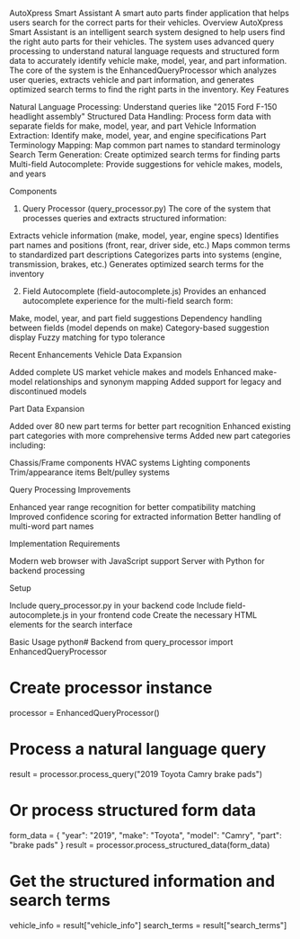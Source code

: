 AutoXpress Smart Assistant
A smart auto parts finder application that helps users search for the correct parts for their vehicles.
Overview
AutoXpress Smart Assistant is an intelligent search system designed to help users find the right auto parts for their vehicles. The system uses advanced query processing to understand natural language requests and structured form data to accurately identify vehicle make, model, year, and part information.
The core of the system is the EnhancedQueryProcessor which analyzes user queries, extracts vehicle and part information, and generates optimized search terms to find the right parts in the inventory.
Key Features

Natural Language Processing: Understand queries like "2015 Ford F-150 headlight assembly"
Structured Data Handling: Process form data with separate fields for make, model, year, and part
Vehicle Information Extraction: Identify make, model, year, and engine specifications
Part Terminology Mapping: Map common part names to standard terminology
Search Term Generation: Create optimized search terms for finding parts
Multi-field Autocomplete: Provide suggestions for vehicle makes, models, and years

Components
1. Query Processor (query_processor.py)
The core of the system that processes queries and extracts structured information:

Extracts vehicle information (make, model, year, engine specs)
Identifies part names and positions (front, rear, driver side, etc.)
Maps common terms to standardized part descriptions
Categorizes parts into systems (engine, transmission, brakes, etc.)
Generates optimized search terms for the inventory

2. Field Autocomplete (field-autocomplete.js)
Provides an enhanced autocomplete experience for the multi-field search form:

Make, model, year, and part field suggestions
Dependency handling between fields (model depends on make)
Category-based suggestion display
Fuzzy matching for typo tolerance

Recent Enhancements
Vehicle Data Expansion

Added complete US market vehicle makes and models
Enhanced make-model relationships and synonym mapping
Added support for legacy and discontinued models

Part Data Expansion

Added over 80 new part terms for better part recognition
Enhanced existing part categories with more comprehensive terms
Added new part categories including:

Chassis/Frame components
HVAC systems
Lighting components
Trim/appearance items
Belt/pulley systems



Query Processing Improvements

Enhanced year range recognition for better compatibility matching
Improved confidence scoring for extracted information
Better handling of multi-word part names

Implementation
Requirements

Modern web browser with JavaScript support
Server with Python for backend processing

Setup

Include query_processor.py in your backend code
Include field-autocomplete.js in your frontend code
Create the necessary HTML elements for the search interface

Basic Usage
python# Backend
from query_processor import EnhancedQueryProcessor

# Create processor instance
processor = EnhancedQueryProcessor()

# Process a natural language query
result = processor.process_query("2019 Toyota Camry brake pads")

# Or process structured form data
form_data = {
    "year": "2019",
    "make": "Toyota",
    "model": "Camry",
    "part": "brake pads"
}
result = processor.process_structured_data(form_data)

# Get the structured information and search terms
vehicle_info = result["vehicle_info"]
search_terms = result["search_terms"]